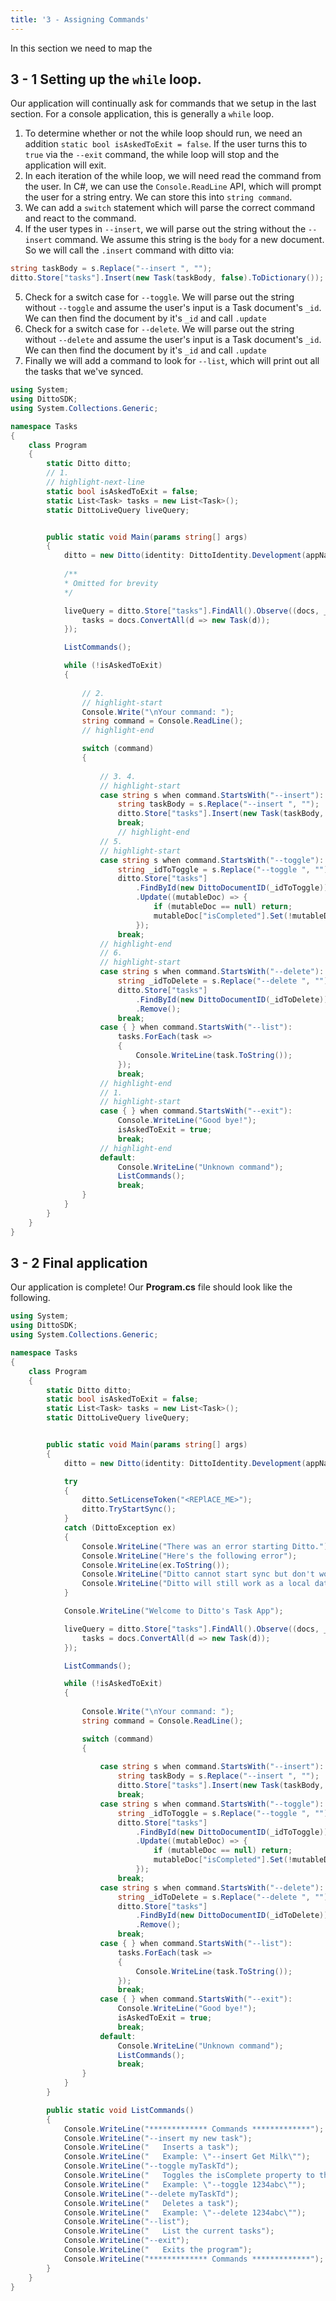 ```yaml
---
title: '3 - Assigning Commands'
---
```


In this section we need to map the 

## 3 - 1 Setting up the `while` loop.

Our application will continually ask for commands that we setup in the last section. For a console application, this is generally a `while` loop. 

1. To determine whether or not the while loop should run, we need an addition `static bool isAskedToExit = false`. If the user turns this to `true` via the `--exit` command, the while loop will stop and the application will exit. 
2. In each iteration of the while loop, we will need read the command from the user. In C#, we can use the `Console.ReadLine` API, which will prompt the user for a string entry. We can store this into `string command`.
3. We can add a `switch` statement which will parse the correct command and react to the command.
4. If the user types in `--insert`, we will parse out the string without the `--insert` command. We assume this string is the `body` for a new document. So we will call the `.insert` command with ditto via:

```csharp
string taskBody = s.Replace("--insert ", "");
ditto.Store["tasks"].Insert(new Task(taskBody, false).ToDictionary());
```

5. Check for a switch case for `--toggle`. We will parse out the string without `--toggle` and assume the user's input is a Task document's `_id`. We can then find the document by it's `_id` and call `.update`
6. Check for a switch case for `--delete`. We will parse out the string without `--delete` and assume the user's input is a Task document's `_id`. We can then find the document by it's `_id` and call `.update`
7. Finally we will add a command to look for `--list`, which will print out all the tasks that we've synced.


```csharp title="Program.cs"
using System;
using DittoSDK;
using System.Collections.Generic;

namespace Tasks
{
    class Program
    {
        static Ditto ditto;
        // 1.
        // highlight-next-line
        static bool isAskedToExit = false;
        static List<Task> tasks = new List<Task>();
        static DittoLiveQuery liveQuery;


        public static void Main(params string[] args)
        {
            ditto = new Ditto(identity: DittoIdentity.Development(appName: "live.ditto.tasks"));
            
            /**
            * Omitted for brevity
            */

            liveQuery = ditto.Store["tasks"].FindAll().Observe((docs, _event) => {
                tasks = docs.ConvertAll(d => new Task(d));
            });

            ListCommands();

            while (!isAskedToExit)
            {
                
                // 2.
                // highlight-start
                Console.Write("\nYour command: ");
                string command = Console.ReadLine();
                // highlight-end

                switch (command)
                {
                    
                    // 3. 4.
                    // highlight-start
                    case string s when command.StartsWith("--insert"):
                        string taskBody = s.Replace("--insert ", "");
                        ditto.Store["tasks"].Insert(new Task(taskBody, false).ToDictionary());
                        break;
                        // highlight-end
                    // 5.
                    // highlight-start
                    case string s when command.StartsWith("--toggle"):
                        string _idToToggle = s.Replace("--toggle ", "");
                        ditto.Store["tasks"]
                            .FindById(new DittoDocumentID(_idToToggle))
                            .Update((mutableDoc) => {
                                if (mutableDoc == null) return;
                                mutableDoc["isCompleted"].Set(!mutableDoc["isCompleted"].BooleanValue);
                            });
                        break;
                    // highlight-end
                    // 6.
                    // highlight-start
                    case string s when command.StartsWith("--delete"):
                        string _idToDelete = s.Replace("--delete ", "");
                        ditto.Store["tasks"]
                            .FindById(new DittoDocumentID(_idToDelete))
                            .Remove();
                        break;
                    case { } when command.StartsWith("--list"):
                        tasks.ForEach(task =>
                        {
                            Console.WriteLine(task.ToString());
                        });
                        break;
                    // highlight-end
                    // 1.
                    // highlight-start
                    case { } when command.StartsWith("--exit"):
                        Console.WriteLine("Good bye!");
                        isAskedToExit = true;
                        break;
                    // highlight-end
                    default:
                        Console.WriteLine("Unknown command");
                        ListCommands();
                        break;
                }
            }
        }
    }
}
```

## 3 - 2 Final application

Our application is complete! Our __Program.cs__ file should look like the following.

```csharp title="Program.cs"
using System;
using DittoSDK;
using System.Collections.Generic;

namespace Tasks
{
    class Program
    {
        static Ditto ditto;
        static bool isAskedToExit = false;
        static List<Task> tasks = new List<Task>();
        static DittoLiveQuery liveQuery;


        public static void Main(params string[] args)
        {
            ditto = new Ditto(identity: DittoIdentity.Development(appName: "live.ditto.tasks"));

            try
            {
                ditto.SetLicenseToken("<REPlACE_ME>");
                ditto.TryStartSync();
            }
            catch (DittoException ex)
            {
                Console.WriteLine("There was an error starting Ditto.");
                Console.WriteLine("Here's the following error");
                Console.WriteLine(ex.ToString());
                Console.WriteLine("Ditto cannot start sync but don't worry.");
                Console.WriteLine("Ditto will still work as a local database.");
            }

            Console.WriteLine("Welcome to Ditto's Task App");

            liveQuery = ditto.Store["tasks"].FindAll().Observe((docs, _event) => {
                tasks = docs.ConvertAll(d => new Task(d));
            });

            ListCommands();

            while (!isAskedToExit)
            {
                
                Console.Write("\nYour command: ");
                string command = Console.ReadLine();

                switch (command)
                {
                    
                    case string s when command.StartsWith("--insert"):
                        string taskBody = s.Replace("--insert ", "");
                        ditto.Store["tasks"].Insert(new Task(taskBody, false).ToDictionary());
                        break;
                    case string s when command.StartsWith("--toggle"):
                        string _idToToggle = s.Replace("--toggle ", "");
                        ditto.Store["tasks"]
                            .FindById(new DittoDocumentID(_idToToggle))
                            .Update((mutableDoc) => {
                                if (mutableDoc == null) return;
                                mutableDoc["isCompleted"].Set(!mutableDoc["isCompleted"].BooleanValue);
                            });
                        break;
                    case string s when command.StartsWith("--delete"):
                        string _idToDelete = s.Replace("--delete ", "");
                        ditto.Store["tasks"]
                            .FindById(new DittoDocumentID(_idToDelete))
                            .Remove();
                        break;
                    case { } when command.StartsWith("--list"):
                        tasks.ForEach(task =>
                        {
                            Console.WriteLine(task.ToString());
                        });
                        break;
                    case { } when command.StartsWith("--exit"):
                        Console.WriteLine("Good bye!");
                        isAskedToExit = true;
                        break;
                    default:
                        Console.WriteLine("Unknown command");
                        ListCommands();
                        break;
                }
            }
        }

        public static void ListCommands()
        {
            Console.WriteLine("************* Commands *************");
            Console.WriteLine("--insert my new task");
            Console.WriteLine("   Inserts a task");
            Console.WriteLine("   Example: \"--insert Get Milk\"");
            Console.WriteLine("--toggle myTaskTd");
            Console.WriteLine("   Toggles the isComplete property to the opposite value");
            Console.WriteLine("   Example: \"--toggle 1234abc\"");
            Console.WriteLine("--delete myTaskTd");
            Console.WriteLine("   Deletes a task");
            Console.WriteLine("   Example: \"--delete 1234abc\"");
            Console.WriteLine("--list");
            Console.WriteLine("   List the current tasks");
            Console.WriteLine("--exit");
            Console.WriteLine("   Exits the program");
            Console.WriteLine("************* Commands *************");
        }
    }
}

```